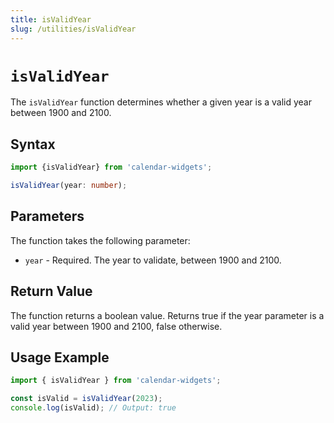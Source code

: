 ```yaml
---
title: isValidYear
slug: /utilities/isValidYear
---
```


# `isValidYear`

The `isValidYear` function determines whether a given year is a valid year between 1900 and 2100.

## Syntax

```ts
import {isValidYear} from 'calendar-widgets';

isValidYear(year: number);
```

## Parameters

The function takes the following parameter:

- `year` - Required. The year to validate, between 1900 and 2100.

## Return Value

The function returns a boolean value. Returns true if the year parameter is a valid year between 1900 and 2100, false otherwise.

## Usage Example

```js
import { isValidYear } from 'calendar-widgets';

const isValid = isValidYear(2023);
console.log(isValid); // Output: true
```